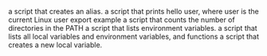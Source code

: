 a script that creates an alias.
a script that prints hello user, where user is the current Linux user
export example
 a script that counts the number of directories in the PATH
 a script that lists environment variables.
a script that lists all local variables and environment variables, and functions
a script that creates a new local variable.
